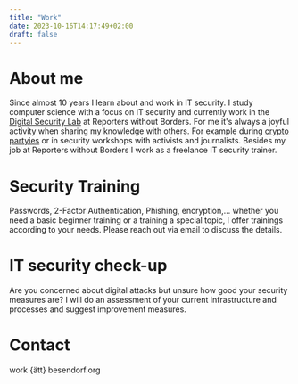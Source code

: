```yaml
---
title: "Work"
date: 2023-10-16T14:17:49+02:00
draft: false
---
```


# About me
Since almost 10 years I learn about and work in IT security. I study computer science with a focus on IT security and currently work in the [Digital Security Lab](https://rsf.org/en/digital-security-lab) at Reporters without Borders.
For me it's always a joyful activity when sharing my knowledge with others. For example during [crypto partyies](https://cryptoparty.in) or in security workshops with activists and journalists. Besides my job at Reporters without Borders I work as a freelance IT security trainer. 

# Security Training
Passwords, 2-Factor Authentication, Phishing, encryption,... whether you need a basic beginner training or a training a special topic, I offer trainings according to your needs. Please reach out via email to discuss the details.

# IT security check-up
Are you concerned about digital attacks but unsure how good your security measures are? I will do an assessment of your current infrastructure and processes and suggest improvement measures.

# Contact
work \{ätt\} besendorf.org

